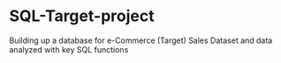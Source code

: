 # SQL-Target-project
Building up a database for e-Commerce (Target) Sales Dataset and data  analyzed with key SQL functions 
